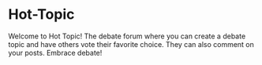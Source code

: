# Hot-Topic
Welcome to Hot Topic! The debate forum where you can create a debate topic and have others vote their favorite choice. They can also comment on your posts. Embrace debate!
